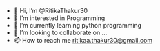 - 👋 Hi, I’m @RitikaThakur30
- 👀 I’m interested in Programming
- 🌱 I’m currently learning python programming
- 💞️ I’m looking to collaborate on ...
- 📫 How to reach me ritikaa.thakur30@gmail.com

<!---
RitikaThakur30/RitikaThakur30 is a ✨ special ✨ repository because its `README.md` (this file) appears on your GitHub profile.
You can click the Preview link to take a look at your changes.
--->
